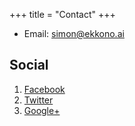 +++
title = "Contact"
+++

* Email: [simon@ekkono.ai](mailto:simon@ekkono.ai)

## Social

1. [Facebook](#)
2. [Twitter](#)
3. [Google+](#)
